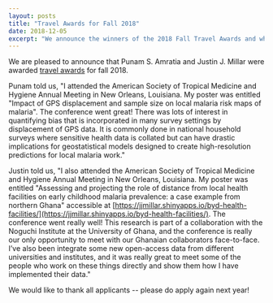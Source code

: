 ```yaml
---
layout: posts
title: "Travel Awards for Fall 2018"
date: 2018-12-05
excerpt: "We announce the winners of the 2018 Fall Travel Awards and where they travelled."
---
```


We are pleased to announce that Punam S. Amratia and Justin J. Millar were awarded [travel awards](/awards/) for fall 2018.

Punam told us, "I attended the American Society of Tropical Medicine and Hygiene Annual Meeting in New Orleans, Louisiana. My poster was entitled "Impact of GPS displacement and sample size on local malaria risk maps of malaria". The conference went great! There was lots of interest in quantifying bias that is incorporated in many survey settings by displacement of GPS data. It is commonly done in national household surveys where sensitive health data is collated but can have drastic implications for geostatistical models designed to create high-resolution predictions for local malaria work."

Justin told us, "I also attended  the American Society of Tropical Medicine and Hygiene Annual Meeting in New Orleans, Louisiana. My poster was entitled "Assessing and projecting the role of distance from local health facilities on early childhood malaria prevalence: a case example from northern Ghana" accessible at [https://jjmillar.shinyapps.io/byd-health-facilities/](https://jjmillar.shinyapps.io/byd-health-facilities/). The conference went really well! This research is part of a collaboration with the Noguchi Institute at the University of Ghana, and the conference is really our only opportunity to meet with our Ghanaian collaborators face-to-face. I’ve also been integrate some new open-access data from different universities and institutes, and it was really great to meet some of the people who work on these things directly and show them how I have implemented their data."

We would like to thank all applicants -- please do apply again next year!
